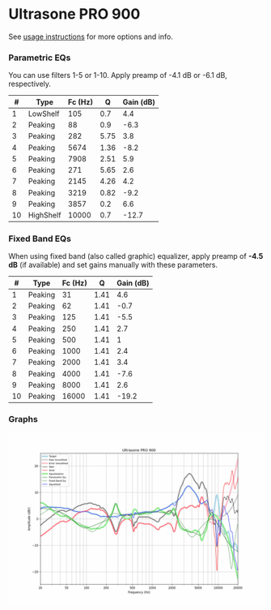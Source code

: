 # Ultrasone PRO 900
See [usage instructions](https://github.com/jaakkopasanen/AutoEq#usage) for more options and info.

### Parametric EQs
You can use filters 1-5 or 1-10. Apply preamp of -4.1 dB or -6.1 dB, respectively.

|   # | Type      |   Fc (Hz) |    Q |   Gain (dB) |
|-----|-----------|-----------|------|-------------|
|   1 | LowShelf  |       105 | 0.7  |         4.4 |
|   2 | Peaking   |        88 | 0.9  |        -6.3 |
|   3 | Peaking   |       282 | 5.75 |         3.8 |
|   4 | Peaking   |      5674 | 1.36 |        -8.2 |
|   5 | Peaking   |      7908 | 2.51 |         5.9 |
|   6 | Peaking   |       271 | 5.65 |         2.6 |
|   7 | Peaking   |      2145 | 4.26 |         4.2 |
|   8 | Peaking   |      3219 | 0.82 |        -9.2 |
|   9 | Peaking   |      3857 | 0.2  |         6.6 |
|  10 | HighShelf |     10000 | 0.7  |       -12.7 |

### Fixed Band EQs
When using fixed band (also called graphic) equalizer, apply preamp of **-4.5 dB** (if available) and set gains manually with these parameters.

|   # | Type    |   Fc (Hz) |    Q |   Gain (dB) |
|-----|---------|-----------|------|-------------|
|   1 | Peaking |        31 | 1.41 |         4.6 |
|   2 | Peaking |        62 | 1.41 |        -0.7 |
|   3 | Peaking |       125 | 1.41 |        -5.5 |
|   4 | Peaking |       250 | 1.41 |         2.7 |
|   5 | Peaking |       500 | 1.41 |         1   |
|   6 | Peaking |      1000 | 1.41 |         2.4 |
|   7 | Peaking |      2000 | 1.41 |         3.4 |
|   8 | Peaking |      4000 | 1.41 |        -7.6 |
|   9 | Peaking |      8000 | 1.41 |         2.6 |
|  10 | Peaking |     16000 | 1.41 |       -19.2 |

### Graphs
![](./Ultrasone%20PRO%20900.png)
